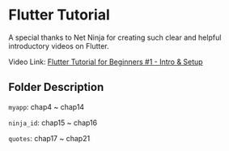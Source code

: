 # Flutter Tutorial
A special thanks to Net Ninja for creating such clear and helpful introductory videos on Flutter.

Video Link: [Flutter Tutorial for Beginners #1 - Intro & Setup](https://www.youtube.com/watch?v=1ukSR1GRtMU&list=PL4cUxeGkcC9jLYyp2Aoh6hcWuxFDX6PBJ&ab_channel=NetNinja)

## Folder Description
`myapp`: chap4 ~ chap14

`ninja_id`: chap15 ~ chap16

`quotes`: chap17 ~ chap21
